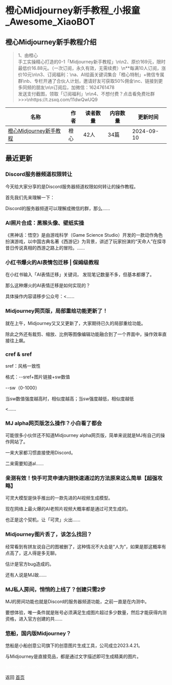 # 橙心Midjourney新手教程_小报童_Awesome_XiaoBOT

## 橙心Midjourney新手教程介绍
> 1、由橙心  
手工实操精心打造的0-1「Midjourney新手教程」\n\n2、原价169元，限时最低价16.88元。（一次订阅，永久有效，无需续费）\n**每满10人订阅，涨价10元\n\n3、订阅福利：\na、AI绘画关键词集合「橙心特制」+微信专属群\nb、专栏开通了合伙人计划，邀请好友可获取50%佣金\nc、链接到更多同频的朋友\n\n订阅后，加微信：1624761478  
发送支付截图，领取「订阅福利」\n\n4、不想付费？点击看免费社群&gt;&gt;&gt;\nhttps://t.zsxq.com/11dwQwUQ9  
  


|名称|作者|读者数量|内容数量|更新时间|
|---|---|---|---|---|
|[橙心Midjourney新手教程](https://xiaobot.net/p/hello919311?refer=0b133df9-27dc-423b-8101-639049001c13)|橙心|42人|34篇|2024-09-10|

## 最近更新
### Discord服务器频道权限转让

今天给大家分享的是Discord服务器频道权限如何转让的操作教程。

首先我们先来理解一下：

Discord的服务器频道可以理解成微信的群，那么......

### AI照片合成：黑猴头像、壁纸实操

《黑神话：悟空》是由游戏科学（Game Science
Studio）开发的一款动作角色扮演游戏，以中国古典名著《西游记》为背景，讲述了玩家扮演的“天命人”在探寻昔日传说真相的西游之路上的冒险。......

### 小红书爆火的AI表情包迁移 | 保姆级教程

在小红书输入「AI表情迁移」关键词， 发现笔记数量不多，但基本都爆了。

那么这种爆火的AI表情迁移是如何实现的？

具体操作内容请移步公众号：<......

### Midjourney网页版，局部重绘功能更新了！

就在上午，Midjourney又又又更新了，大家期待已久的局部重绘功能。

除此之外还有裁剪、缩放、比例等图像编辑功能融合到了一个界面中，操作效率直接往上飙。

### cref & sref

sref：风格一致性

格式：--sref+图片链接+sw数值

\--sw（0-1000）

当sw数值强度越高时，相似度越高；当sw强度越低，相似度越低

<......

### MJ alpha网页版怎么操作？小白看了都会

可能很多小伙伴还不知道Midjourney alpha网页版，简单来说就是MJ有自己的操作网站了。

一来大家都习惯直接使用Discord。

二来需要知道al......

### 亲测有效！快手可灵申请内测快速通过的方法原来这么简单【超强攻略】

可灵大模型是快手推出的一款先进的AI视频生成模型。

现在网络上最火爆的AI老照片视频大概率都是通过可灵生成的。

也正是这个契机，让「可灵」火出......

### Midjourney图片丢了，该怎么找回？

经常看到有拼友说自己的图被删了，这种情况不大会是“人为”，如果是那这概率有点高了，这人得是多无聊。

估计是官方bug造成的。

还有人说是MJ故......

### MJ私人房间，悄悄的上线了？创建只需2步

MJ的房间功能也就是Discord的服务器频道功能，之前一直是在内测中。

要想体验，唯一条件就是账号必须满足生成图片超过多少数量，然后才能获得内测资格，进入官方创建的共......

### 悠船，国内版Midjourney？

悠船是小船创意公司旗下的创意图片生成工具，公司成立2023.4.21。

与Midjourney是直接竞品，都是通过文字描述即可生成精美的图片。


<a href="https://github.com/Reno9527/awesome-xiaobot" style="color: white; text-decoration: none;">awesome-xiaobot</a>

返回 [首页](../README.md)

